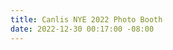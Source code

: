 ```yaml
---
title: Canlis NYE 2022 Photo Booth
date: 2022-12-30 00:17:00 -08:00
---
```


<script>

window.location = "https://www.dropbox.com/sh/1tofin7w1xuwz56/AADd5Jh82gvBi5O0xhFE-ZuMa?dl=0";

</script>
